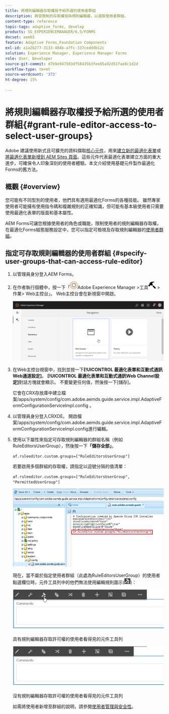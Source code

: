 ```yaml
---
title: 將規則編輯器存取權授予給所選的使用者群組
description: 將受限制的存取權授與規則編輯器，以選取使用者群組。
content-type: reference
topic-tags: adaptive_forms, develop
products: SG_EXPERIENCEMANAGER/6.5/FORMS
docset: aem65
feature: Adaptive Forms,Foundation Components
exl-id: a1a2b277-3133-404b-a7fc-337cedddb12c
solution: Experience Manager, Experience Manager Forms
role: User, Developer
source-git-commit: d7b9e947503df58435b3fee85a92d51fae8c1d2d
workflow-type: tm+mt
source-wordcount: '373'
ht-degree: 15%

---
```


# 將規則編輯器存取權授予給所選的使用者群組{#grant-rule-editor-access-to-select-user-groups}

<span class="preview">Adobe 建議使用新式且可擴充的資料擷取[核心元件](https://experienceleague.adobe.com/docs/experience-manager-core-components/using/adaptive-forms/introduction.html?lang=zh-Hant)，用來[建立新的最適化表單](/help/forms/using/create-an-adaptive-form-core-components.md)或[將最適化表單新增到 AEM Sites 頁面](/help/forms/using/create-or-add-an-adaptive-form-to-aem-sites-page.md)。這些元件代表最適化表單建立方面的重大進步，可確保令人印象深刻的使用者體驗。本文介紹使用基礎元件製作最適化Forms的舊方法。</span>

## 概觀 {#overview}

您可能有不同型別的使用者，他們具有適用最適化Forms的各種技能。 雖然專家使用者可能擁有使用指令碼和複雜規則的正確知識，但可能有基本級使用者只需要使用最適化表單的版面和基本屬性。

AEM Forms可讓您根據使用者的角色或職能，限制使用者的規則編輯器存取權。 在最適化Forms組態服務設定中，您可以指定可檢視及存取規則編輯器的[使用者群組](/help/sites-administering/security.md)。

## 指定可存取規則編輯器的使用者群組 {#specify-user-groups-that-can-access-rule-editor}

1. 以管理員身分登入AEM Forms。
1. 在作者執行個體中，按一下「![adobeexperiencemanager](assets/adobeexperiencemanager.png)Adobe Experience Manager >工具![hammer](assets/hammer.png) >作業> Web主控台」。 Web主控台會在新視窗中開啟。

   ![1-2](assets/1-2.png)

1. 在Web主控台視窗中，找到並按一下&#x200B;**[!UICONTROL 最適化表單和互動式通訊Web通道設定]**。 **[!UICONTROL 最適化表單和互動式通訊Web Channel設定]**&#x200B;對話方塊就會顯示。 不要變更任何值，然後按一下[儲存]。**&#x200B;**

   它會在CRX存放庫中建立檔案/apps/system/config/com.adobe.aemds.guide.service.impl.AdaptiveFormConfigurationServiceImpl.config 。

1. 以管理員身分登入CRXDE。 開啟檔案/apps/system/config/com.adobe.aemds.guide.service.impl.AdaptiveFormConfigurationServiceImpl.config進行編輯。
1. 使用以下屬性來指定可存取規則編輯器的群組名稱（例如RuleEditorsUserGroup），然後按一下&#x200B;**「儲存全部」**。

   `af.ruleeditor.custom.groups=["RuleEditorsUserGroup"]`

   若要啟用多個群組的存取權，請指定以逗號分隔的值清單：

   `af.ruleeditor.custom.groups=["RuleEditorsUserGroup", "PermittedUserGroup"]`

   ![建立使用者](assets/create_user_new.png)

   現在，當不屬於指定使用者群組（此處為RuleEditorsUserGroup）的使用者點選欄位時，元件工具列中的他們無法使用編輯規則圖示(![edit-rules1](assets/edit-rules1.png))：

   ![componentstolbarwithre](assets/componentstoolbarwithre.png)

   具有規則編輯器存取許可權的使用者看得見的元件工具列

   ![componentstolbarwithoutre](assets/componentstoolbarwithoutre.png)

   沒有規則編輯器存取許可權的使用者看得見的元件工具列

   如需將使用者新增至群組的說明，請參閱[使用者管理與安全性](/help/sites-administering/security.md)。

